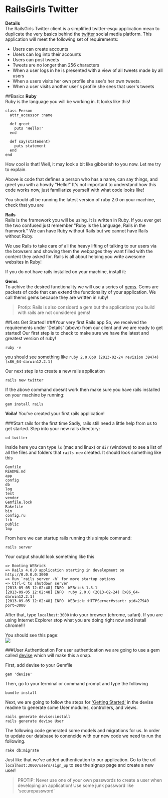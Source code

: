 # RailsGirls Twitter

**Details**  
The RailsGirls Twitter client is a simplified twitter-esqu application mean to duplicate the very basics behind the [twitter](https://twitter.com/) social media platform. This application will meet the following set of requirements:  

* Users can create accounts
* Users can log into their accounts
* Users can post tweets
* Tweets are no longer than 256 characters
* When a user logs in he is presented with a view of all tweets made by all users
* When a users visits her own profile she see's her own tweets.
* When a user visits another user's profile she sees that user's tweets

##Basics
**Ruby**  
Ruby is the language you will be working in. It looks like this!  

```
class Person
  attr_accessor :name
  
  def greet
    puts 'Hello!'
  end
  
  def say(statement)
    puts statement
  end
end
```
How cool is that! Well, it may look a bit like gibberish to you now. Let me try to explain.

Above is code that defines a person who has a name, can say things, and greet you with a howdy "Hello!" It's not important to understand how this code works now, just familiarize yourself with what code looks like!

You should all be running the latest version of ruby 2.0 on your machine, check that you are

**Rails**  
Rails is the framework you will be using. It is written in Ruby. If you ever get the two confused just remember "Ruby is the Language, Rails in the framwork." We can have Ruby without Rails but we cannot have Rails without Ruby.

We use Rails to take care of all the heavy lifting of talking to our users via the browsers and showing them the webpages they want filled with the content they asked for. Rails is all about helping you write awesome websites in Ruby!

If you do not have rails installed on your machine, install it:


**Gems**  
To achive the desired functionality we will use a series of [gems](http://rubygems.org). Gems are packets of code that can extend the functionality of your application. We call thems gems because they are written in ruby!

> Protip: Rails is also considerd a gem but the applications you build with rails are not considered gems!

##Lets Get Started!
###Your very first Rails app
So, we received the requirements under 'Details' (above) from our client and we are ready to get started!
Our first step is to check to make sure we have the latest and greatest version of ruby!

```
ruby -v
```

you should see something like `ruby 2.0.0p0 (2013-02-24 revision 39474) [x86_64-darwin12.2.1]`

Our next step is to create a new rails application

```
rails new twitter
```

If the above command doesnt work then make sure you have rails installed on your machine by running:

```
gem install rails
```

**Voila!** You've created your first rails application!

###Start rails for the first time
Sadly, rails still need a little help from us to get started. Step into your new rails directory:

```
cd twitter
```

Inside here you can type `ls` (mac and linux) or `dir` (windows) to see a list of all the files and folders that `rails new` created. It should look something like this

```
Gemfile
README.md
app
config
db
log
test
vendor
Gemfile.lock
Rakefile
bin
config.ru
lib
public
tmp
```

From here we can startup rails running this simple command:

```
rails server
```

Your output should look something like this

```
=> Booting WEBrick
=> Rails 4.0.0 application starting in development on http://0.0.0.0:3000
=> Run `rails server -h` for more startup options
=> Ctrl-C to shutdown server
[2013-09-05 12:02:48] INFO  WEBrick 1.3.1
[2013-09-05 12:02:48] INFO  ruby 2.0.0 (2013-02-24) [x86_64-darwin12.2.1]
[2013-09-05 12:02:48] INFO  WEBrick::HTTPServer#start: pid=27949 port=3000
```

After that, type `localhost:3000` into your browser (chrome, safari). If you are using Internet Explorer stop what you are doing right now and install chrome!!!

You should see this page:  
![](http://i.imgur.com/SwKp4rB.jpg)

###User Authentication
For user authentication we are going to use a gem called [devise](http://rubygems.org/gems/devise) which will make this a snap.

First, add devise to your Gemfile

```
gem 'devise'
```
Then, go to your terminal or command prompt and type the following

```
bundle install
```

Next, we are going to follow the steps for ['Getting Started'](https://github.com/plataformatec/devise#getting-started) in the devise readme to generate some User modules, controllers, and views.

```
rails generate devise:install
rails generate devise User
```

The following code generated some models and migrations for us. In order to update our database to conencide with our new code we need to run the following.

```
rake db:migrate
```

Just like that we've added authentication to our application. Go to the url `localhost:3000/users/sign_up` to see the signup page and create a new user!

>PROTIP: Never use one of your own passwords to create a user when developing an application! Use some junk password like 'securepassword'